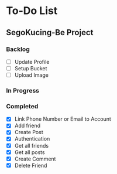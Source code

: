# To-Do List

## SegoKucing-Be Project

### Backlog

- [ ] Update Profile
- [ ] Setup Bucket
- [ ] Upload Image

### In Progress


### Completed

- [x] Link Phone Number or Email to Account
- [x] Add friend
- [x] Create Post
- [x] Authentication
- [x] Get all friends
- [x] Get all posts
- [x] Create Comment
- [x] Delete Friend
